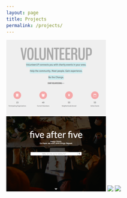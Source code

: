 ```yaml
---
layout: page
title: Projects
permalink: /projects/
---
```




<a href="https://volunteerup.herokuapp.com"><img class="project-img" src="VolunteerUp.png"></a>
<a href="https://volunteerup.herokuapp.com"><img class="project-img" src="HappyHour.png"></a>
<img class="project-img" src="http://placehold.it/266x200">
<img class="project-img" src="http://placehold.it/266x200">
